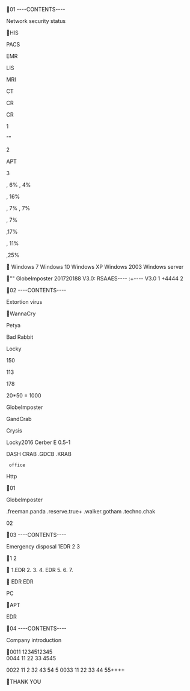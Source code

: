 

   

01
----CONTENTS----

Network security status
   

HIS      

PACS      



 

EMR      

LIS      

 

 

 

 

MRI

CT

CR

CR

  



1

 

 

 "" 

2



   APT



3

   

 

 

 





, 6% , 4%

 


, 16%

, 7% ,
7%

 







, 7%

 









  



 



 



 ,17%

  



, 11%

,25%

 Windows 7 Windows 10 Windows XP
Windows 2003 Windows server

""
GlobeImposter 201720188
V3.0: RSAAES---- :+---- 
V3.0 1 +4444 2 

02
----CONTENTS----

Extortion virus
     

WannaCry

Petya

Bad Rabbit

Locky

 150 

113

178





20*50 = 1000 



GlobeImposter

GandCrab

Crysis

Locky2016 Cerber  E 0.5-1

  

DASH 
CRAB .GDCB .KRAB 

  

  

  

  









     office 

     


Http    


01 
 

 

Globelmposter 

.freeman.panda .reserve.true+ .walker.gotham .techno.chak

 02
  

03
----CONTENTS----

Emergency disposal
   1EDR  2  3

1 2


1.EDR
2.
3. 
4. EDR
5.
6.
7.

 
EDR EDR  






PC





APT




 







 



EDR


 

   



 



04
----CONTENTS----

Company introduction
   

0011
1234512345                                 
0044 
11 22 33 4545       

0022 
11  2               32   43     54     5
0033 
11 22 33 44 55++++

  

THANK YOU









